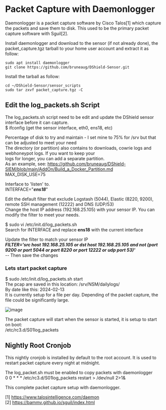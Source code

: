 # Packet Capture with Daemonlogger
Daemonlogger is a packet capture software by Cisco Talos[1] which capture the packets and save them to disk. This used to be the primary packet capture software with Sguil[2].

Install daemonlogger and download to the sensor (if not already done), the packet_capture.tgz tarball to your home user account and extract it as follow:<br>
````
sudo apt install daemonlogger
git clone https://github.com/bruneaug/DShield-Sensor.git
````
Install the tarball as follow:<br>
````
cd ~/DShield-Sensor/sensor_scripts
sudo tar zxvf packet_capture.tgz -C
````
## Edit the log_packets.sh Script
The log_packets.sh script need to be edit and update the DShield sensor interface before it can capture.<br>
$ ifconfig (get the sensor interface, eth0, ens18, etc)<br>

Percentage of disk to try and maintain - I set mine to 75% for /srv but that can be adjusted to meet your need<br>
The directory (or partition) also contains to downloads, cowrie logs and webhoneypot logs. If you want to keep your<br>
logs for longer, you can add a separate partition.<br>
As an example, see: https://github.com/bruneaug/DShield-SIEM/blob/main/AddOn/Build_a_Docker_Partition.md<br>
MAX_DISK_USE=75

Interface to 'listen' to.<br>
INTERFACE="**_ens18_**"

Edit the default filter that exclude Logstash (5044), Elastic (8220, 9200), remote SSH management (12222) and DNS (UDP/53)<br>
Change the host IP address (192.168.25.105) with your sensor IP. You can modify the filter to meet your needs.<br>

$ sudo vi /etc/init.d/log_packets.sh<br>
Search for INTERFACE and replace **ens18** with the current interface<br>

Update the filter to match your sensor IP<br>
_**FILTER='src host 192.168.25.105 or dst host 192.168.25.105 and not \(port 9200 or port 5044 or port 8220 or port 12222 or udp port 53\)'**_<br>
-- Then save the changes

### Lets start packet capture
$ sudo /etc/init.d/log_packets.sh start<br>
The pcap are saved in this location: /srv/NSM/dailylogs/<br>
By date like this: 2024-02-13<br>
It is currently setup for a file per day. Depending of the packet capture, the file could be significantly large.<br>

![image](https://github.com/bruneaug/DShield-SIEM/assets/48228401/b4479f06-2848-4334-93eb-b9d8bcb0824f)

The packet capture will start when the sensor is started, it is setup to start on boot:<br>
/etc/rc3.d/S01log_packets<br>

## Nightly Root Cronjob

This nightly cronjob is installed by default to the root account. It is used to restart packet capture every night at midnight.<br>

The log_packet.sh must be enabled to copy packets with daemonlogger<br>
0 0 * * * /etc/rc3.d/S01log_packets restart > /dev/null 2>1&<br>

This complete packet capture setup with daemonlogger.

[1] https://www.talosintelligence.com/daemon<br>
[2] https://bammv.github.io/sguil/index.html
